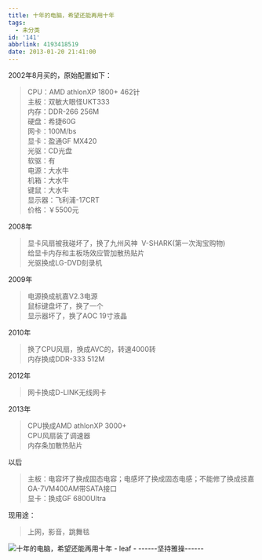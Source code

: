 ```yaml
---
title: 十年的电脑，希望还能再用十年
tags:
  - 未分类
id: '141'
abbrlink: 4193418519
date: 2013-01-20 21:41:00
---
```


2002年8月买的，原始配置如下：  

> CPU：AMD athlonXP 1800+ 462针  
> 主板：双敏大眼怪UKT333  
> 内存：DDR-266 256M  
> 硬盘：希捷60G  
> 网卡：100M/bs  
> 显卡：盈通GF MX420  
> 光驱：CD光盘  
> 软驱：有  
> 电源：大水牛  
> 机箱：大水牛  
> 键鼠：大水牛  
> 显示器：飞利浦-17CRT  
> 价格：￥5500元  
>   

2008年  

> 显卡风扇被我碰坏了，换了九州风神  V-SHARK(第一次淘宝购物)  
> 给显卡内存和主板场效应管加散热贴片  
> 光驱换成LG-DVD刻录机  

  
2009年  

> 电源换成航嘉V2.3电源  
> 鼠标键盘坏了，换了一个  
> 显示器坏了，换了AOC 19寸液晶

  
2010年  

> 换了CPU风扇，换成AVC的，转速4000转  
> 内存换成DDR-333 512M  

  
2012年  

> 网卡换成D-LINK无线网卡  

  
2013年  

> CPU换成AMD athlonXP 3000+  
> CPU风扇装了调速器  
> 内存条加散热贴片  
>   

以后  

> 主板：电容坏了换成固态电容；电感坏了换成固态电感；不能修了换成技嘉GA-7VM400AM带SATA接口  
> 显卡：换成GF 6800Ultra  
>   

现用途：  

> 上网，影音，跳舞毯  

  

![十年的电脑，希望还能再用十年 - leaf - ------坚持雅操------](http://img4.ph.126.net/-SxRwUC2USZNjs0Ox5vzFw==/6597701985843127674.jpg "十年的电脑，希望还能再用十年 - leaf - ------坚持雅操------")